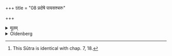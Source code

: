 +++
title = "08 प्रदोषे पायसश्चरुः"

+++

<details><summary>मूलम्</summary>

प्रदोषे पायसश्चरुः ८
</details>

<details><summary>Oldenberg</summary>

8. [^5]  In the evening boiled rice-grains with milk (are prepared).


[^5]:  This Sūtra is identical with chap. 7, 18.
</details>
